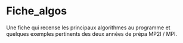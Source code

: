 # Fiche_algos
Une fiche qui recense les principaux algorithmes au programme et quelques exemples pertinents des deux années de prépa MP2I / MPI.
